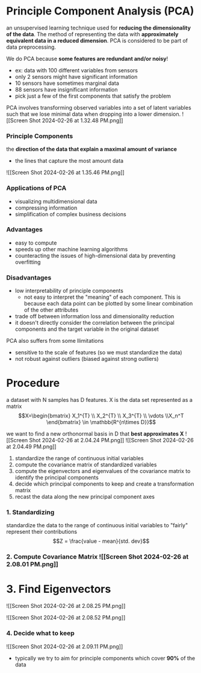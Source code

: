 # Principle Component Analysis (PCA)
an unsupervised learning technique used for **reducing the dimensionality of the data**. The method of representing the data with **approximately equivalent data in a reduced dimension**. PCA is considered to be part of data preprocessing.

We do PCA because **some features are redundant and/or noisy**! 
- ex: data with 100 different variables from sensors 
- only 2 sensors might have significant information 
- 10 sensors have sometimes marginal data
- 88 sensors have insignificant information 
- pick just a few of the first components that satisfy the problem 

PCA involves transforming observed variables into a set of latent variables such that we lose minimal data when dropping into a lower dimension. 
![[Screen Shot 2024-02-26 at 1.32.48 PM.png]]

### Principle Components 
the **direction of the data that explain a maximal amount of variance**
- the lines that capture the most amount data 

![[Screen Shot 2024-02-26 at 1.35.46 PM.png]]
### Applications of PCA
- visualizing multidimensional data
- compressing information
- simplification of complex business decisions 

### Advantages 
- easy to compute 
- speeds up other machine learning algorithms 
- counteracting the issues of high-dimensional data by preventing overfitting 

### Disadvantages 
- low interpretability of principle components
	- not easy to interpret the "meaning" of each component. This is because each data point can be plotted by some linear combination of the other attributes 
- trade off between information loss and dimensionality reduction 
- it doesn't directly consider the correlation between the principal components and the target variable in the original dataset 

PCA also suffers from some llimitations
- sensitive to the scale of features (so we must standardize the data)
- not robust against outliers (biased against strong outliers)

# Procedure 
a dataset with N samples has D features. X is the data set represented as a matrix 
$$X=\begin{bmatrix} 
X_1^{T} \\
X_2^{T} \\
X_3^{T} \\
\vdots 
\\X_n^T
\end{bmatrix} \in \mathbb{R^{n\times D}}$$

we want to find a new orthonormal basis in D that **best approximates X**
![[Screen Shot 2024-02-26 at 2.04.24 PM.png]]
![[Screen Shot 2024-02-26 at 2.04.49 PM.png]]

1. standardize the range of continuous initial variables
2. compute the covariance matrix of standardized variables 
3. compute the eigenvectors and eigenvalues of the covariance matrix to identify the principal components
4. decide which principal components to keep and create a transformation matrix
5. recast the data along the new principal component axes 

### 1. Standardizing 
standardize the data to the range of continuous initial variables to "fairly" represent their contributions 
$$Z = \frac{value - mean}{std. dev}$$

### 2. Compute Covariance Matrix ![[Screen Shot 2024-02-26 at 2.08.01 PM.png]]

# 3. Find Eigenvectors 
![[Screen Shot 2024-02-26 at 2.08.25 PM.png]]

![[Screen Shot 2024-02-26 at 2.08.52 PM.png]]

### 4. Decide what to keep 

![[Screen Shot 2024-02-26 at 2.09.11 PM.png]]
- typically we try to aim for principle components which cover **90%** of the data 